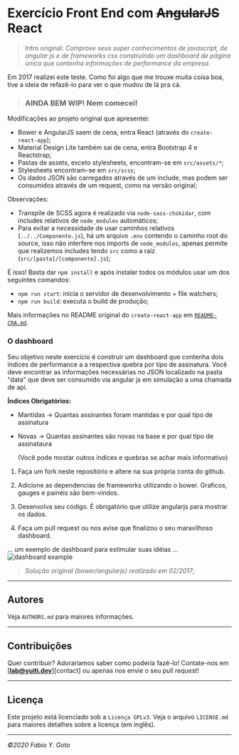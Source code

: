 # Exercício Front End com ~~AngularJS~~ React

> Intro original: _Comprove seus super conhecimentos de javascript, de angular js e de frameworks css construindo um dashboard de página única que contenha informações de performance da empresa._

Em 2017 realizei este teste. Como foi algo que me trouxe muita coisa boa, tive a ideia de refazê-lo para ver o que mudou de lá pra cá.

> ### AINDA BEM WIP! Nem comecei!

Modificações ao projeto original que apresentei:

- Bower e AngularJS saem de cena, entra React (através do `create-react-app`);
- Material Design Lite também sai de cena, entra Bootstrap 4 e Reactstrap;
- Pastas de assets, exceto stylesheets, encontram-se em `src/assets/*`;
- Stylesheets encontram-se em `src/scss`;
- Os dados JSON são carregados através de um include, mas podem ser consumidos através de um request, como na versão original;

Observações: 
- Transpile de SCSS agora é realizado via `node-sass-chokidar`, com includes relativos de `node_modules` automáticos;
- Para evitar a necessidade de usar caminhos relativos (`../../Componente.js`), há um arquivo `.env` contendo o caminho root do source, isso não interfere nos imports de `node_modules`, apenas permite que realizemos includes tendo `src` como a raíz (`src/[pasta]/[componente].js`);

É isso! Basta dar `npm install` e após instalar todos os módulos usar um dos seguintes comandos:
- `npm run start`: inicia o servidor de desenvolvimento + file watchers;
- `npm run build`: executa o build de produção;

Mais informações no README original do `create-react-app` em [`README-CRA.md`](README-CRA.md).

### O dashboard

Seu objetivo neste exercício é construir um dashboard que contenha dois índices de performance a a respectiva quebra por tipo de assinatura. Você deve encontrar as informações necessárias no JSON localizado na pasta "data" que deve ser consumido via angular js em simulação a uma chamada de api.

**Índices Obrigatórios:**

- Mantidas -> Quantas assinantes foram mantidas e por qual tipo de assinatura
- Novas -> Quantas assinantes são novas na base e por qual tipo de assinataura

    (Você pode mostar outros índices e quebras se achar mais informativo)

1. Faça um fork neste repositório e altere na sua própria conta do github.

2. Adicione as dependencias de frameworks utilizando o bower. Graficos, gauges e painéis são bem-vindos.

3. Desenvolva seu código. É obrigatório que utilize angularjs para mostrar os dados.

4. Faça um pull request ou nos avise que finalizou o seu maravilhoso dashboard.

... um exemplo de dashboard para estimular suas idéias ...
![dashboard example](https://blog.kissmetrics.com/wp-content/uploads/2013/09/dashboard-widget-types.png)

> _Solução original (bower/angularjs) realizado em 02/2017_;

----------------------------------------------------------------------

## Autores

Veja `AUTHORS.md` para maiores informações.

----------------------------------------------------------------------

## Contribuições

Quer contribuir? Adoraríamos saber como poderia fazê-lo! Contate-nos em [**lab@yuiti.dev**][contact] ou apenas nos envie o seu pull request!

----------------------------------------------------------------------

## Licença

Este projeto está licenciado sob a `Licença GPLv3`. Veja o arquivo `LICENSE.md` para maiores detalhes sobre a licença (em inglês).

----------------------------------------------------------------------

_©2020 Fabio Y. Goto_
